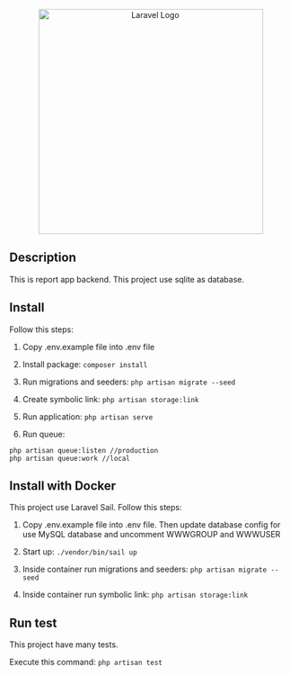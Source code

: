 <p align="center"><a href="https://laravel.com" target="_blank"><img src="https://raw.githubusercontent.com/laravel/art/master/logo-lockup/5%20SVG/2%20CMYK/1%20Full%20Color/laravel-logolockup-cmyk-red.svg" width="400" alt="Laravel Logo"></a></p>


## Description 

This is report app backend. This project use sqlite as database.

## Install 

Follow this steps:

1. Copy .env.example file into .env file

2. Install package: 
    ```composer install ```

3. Run migrations and seeders:
    ```php artisan migrate --seed```

4. Create symbolic link:
    ```php artisan storage:link```

5. Run application: 
```php artisan serve```

6. Run queue:
```
php artisan queue:listen //production
php artisan queue:work //local
```

## Install with Docker

This project use Laravel Sail. Follow this steps:

1. Copy .env.example file into .env file. Then update database config for use MySQL database and uncomment WWWGROUP and WWWUSER

2. Start up: 
    ```./vendor/bin/sail up```

3. Inside container run migrations and seeders:
    ```php artisan migrate --seed```

4. Inside container run symbolic link:
    ```php artisan storage:link```


## Run test

This project have many tests.

Execute this command:
```php artisan test```
